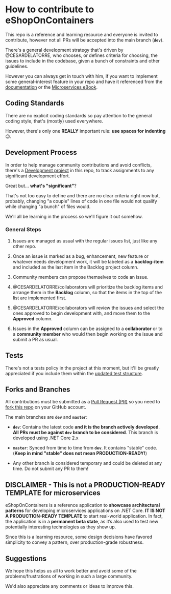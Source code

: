 # How to contribute to eShopOnContainers

This repo is a reference and learning resource and everyone is invited to contribute, however not all PRs will be accepted into the main branch (**`dev`**).

There's a general development strategy that's driven by @CESARDELATORRE, who chooses, or defines criteria for choosing, the issues to include in the codebase, given a bunch of constraints and other guidelines.

However you can always get in touch with him, if you want to implement some general-interest feature in your repo and have it referenced from the [documentation](https://docs.microsoft.com/dotnet/standard/microservices-architecture/) or the [Microservices eBook](https://aka.ms/microservicesebook/).

## Coding Standards

There are no explicit coding standards so pay attention to the general coding style, that's (mostly) used everywhere.

However, there's only one **REALLY** important rule: **use spaces for indenting** 😉.

## Development Process

In order to help manage community contributions and avoid conflicts, there's a [Development project](https://github.com/dotnet-architecture/eShopOnContainers/projects/3) in this repo, to track assignments to any significant development effort.

Great but... **what's "significant"**? 

That's not too easy to define and there are no clear criteria right now but, probably, changing "a couple" lines of code in one file would not qualify while changing "a bunch" of files would.

We'll all be learning in the process so we'll figure it out somehow.

### General Steps

1. Issues are managed as usual with the regular issues list, just like any other repo.

2. Once an issue is marked as a bug, enhancement, new feature or whatever needs development work, it will be labeled as a **backlog-item** and included as the last item in the Backlog project column.

3. Community members can propose themselves to code an issue.

4. @CESARDELATORRE/collaborators will prioritize the backlog items and arrange them in the **Backlog** column, so that the items in the top of the list are implemented first.

5. @CESARDELATORRE/collaborators will review the issues and select the ones approved to begin development with, and move them to the **Approved** column.

6. Issues in the **Approved** column can be assigned to a **collaborator** or to a **community member** who would then begin working on the issue and submit a PR as usual.

## Tests

There's not a tests policy in the project at this moment, but it'll be greatly appreciated if you include them within the [updated test structure](./test/readme.md).

## Forks and Branches

All contributions must be submitted as a [Pull Request (PR)](https://help.github.com/articles/about-pull-requests/) so you need to [fork this repo](https://help.github.com/articles/fork-a-repo/) on your GitHub account.

The main branches are **`dev`** and **`master`**:

- **`dev`**: Contains the latest code **and it is the branch actively developed**.  
**All PRs must be against `dev` branch to be considered**. This branch is developed using .NET Core 2.x

- **`master`**: Synced from time to time from **`dev`**. It contains "stable" code.  
(**Keep in mind "stable" does not mean PRODUCTION-READY!**)

- Any other branch is considered temporary and could be deleted at any time. Do not submit any PR to them!

## DISCLAIMER - This is not a PRODUCTION-READY TEMPLATE for microservices
eShopOnContainers is a reference application to **showcase architectural patterns** for developing microservices applications on .NET Core. **IT IS NOT A PRODUCTION-READY TEMPLATE** to start real-world application. In fact, the application is in a **permanent beta state**, as it’s also used to test new potentially interesting technologies as they show up.

Since this is a learning resource, some design decisions have favored simplicity to convey a pattern, over production-grade robustness.

## Suggestions

We hope this helps us all to work better and avoid some of the problems/frustrations of working in such a large community.

We'd also appreciate any comments or ideas to improve this.

